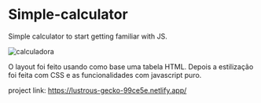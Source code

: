 # Simple-calculator
Simple calculator to start getting familiar with JS.


![calculadora](https://user-images.githubusercontent.com/104312621/187953196-f913667c-2a5e-44aa-bb28-fadc01144800.jpg)

O layout foi feito usando como base uma tabela HTML. Depois a estilização foi feita com CSS e as funcionalidades com javascript puro.


project link: https://lustrous-gecko-99ce5e.netlify.app/
